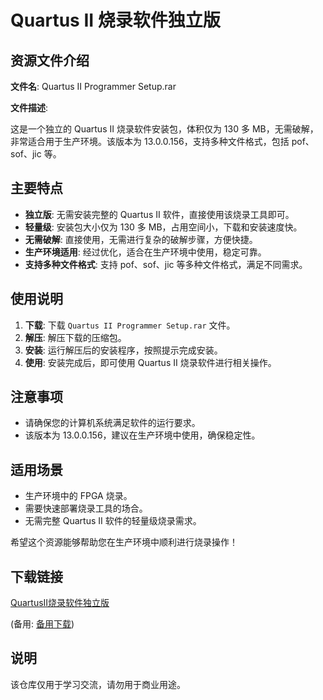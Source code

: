 # Quartus II 烧录软件独立版

## 资源文件介绍

**文件名**: Quartus II Programmer Setup.rar

**文件描述**: 

这是一个独立的 Quartus II 烧录软件安装包，体积仅为 130 多 MB，无需破解，非常适合用于生产环境。该版本为 13.0.0.156，支持多种文件格式，包括 pof、sof、jic 等。

## 主要特点

- **独立版**: 无需安装完整的 Quartus II 软件，直接使用该烧录工具即可。
- **轻量级**: 安装包大小仅为 130 多 MB，占用空间小，下载和安装速度快。
- **无需破解**: 直接使用，无需进行复杂的破解步骤，方便快捷。
- **生产环境适用**: 经过优化，适合在生产环境中使用，稳定可靠。
- **支持多种文件格式**: 支持 pof、sof、jic 等多种文件格式，满足不同需求。

## 使用说明

1. **下载**: 下载 `Quartus II Programmer Setup.rar` 文件。
2. **解压**: 解压下载的压缩包。
3. **安装**: 运行解压后的安装程序，按照提示完成安装。
4. **使用**: 安装完成后，即可使用 Quartus II 烧录软件进行相关操作。

## 注意事项

- 请确保您的计算机系统满足软件的运行要求。
- 该版本为 13.0.0.156，建议在生产环境中使用，确保稳定性。

## 适用场景

- 生产环境中的 FPGA 烧录。
- 需要快速部署烧录工具的场合。
- 无需完整 Quartus II 软件的轻量级烧录需求。

希望这个资源能够帮助您在生产环境中顺利进行烧录操作！

## 下载链接
[QuartusII烧录软件独立版](https://pan.quark.cn/s/d54c77a696e9) 

(备用: [备用下载](https://pan.baidu.com/s/1gBXOe3bnH9p1u-8_xxMX2g?pwd=1234))

## 说明

该仓库仅用于学习交流，请勿用于商业用途。
